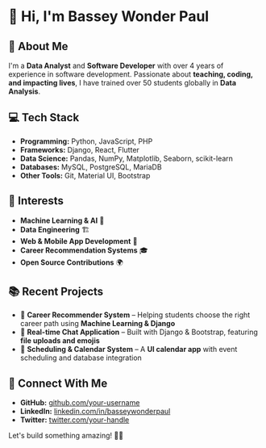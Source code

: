# 👋 Hi, I'm Bassey Wonder Paul  

## 🚀 About Me  
I'm a **Data Analyst** and **Software Developer** with over 4 years of experience in software development. Passionate about **teaching, coding, and impacting lives**, I have trained over 50 students globally in **Data Analysis**.  

## 💻 Tech Stack  
- **Programming:** Python, JavaScript, PHP  
- **Frameworks:** Django, React, Flutter  
- **Data Science:** Pandas, NumPy, Matplotlib, Seaborn, scikit-learn  
- **Databases:** MySQL, PostgreSQL, MariaDB  
- **Other Tools:** Git, Material UI, Bootstrap  

## 🎯 Interests  
- **Machine Learning & AI** 🤖  
- **Data Engineering** 🏗️  
- **Web & Mobile App Development** 📱  
- **Career Recommendation Systems** 🎓  
- **Open Source Contributions** 🌍  

## 📚 Recent Projects  
- 🏫 **Career Recommender System** – Helping students choose the right career path using **Machine Learning & Django**  
- 💬 **Real-time Chat Application** – Built with Django & Bootstrap, featuring **file uploads and emojis**  
- 📅 **Scheduling & Calendar System** – A **UI calendar app** with event scheduling and database integration  

## 📢 Connect With Me  
- **GitHub:** [github.com/your-username](https://github.com/your-username)  
- **LinkedIn:** [linkedin.com/in/basseywonderpaul](https://linkedin.com/in/basseywonderpaul)  
- **Twitter:** [twitter.com/your-handle](https://twitter.com/your-handle)  

Let's build something amazing! 🚀✨
